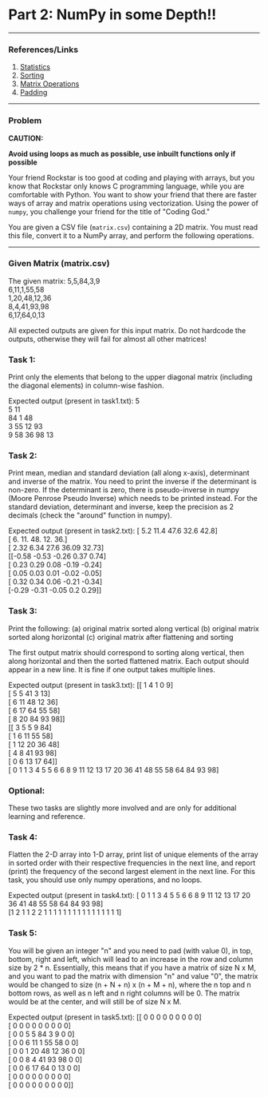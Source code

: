 # Part 2: NumPy in some Depth!!

---

### References/Links

1. [Statistics](https://numpy.org/doc/stable/reference/routines.statistics.html)  
2. [Sorting](https://numpy.org/doc/stable/reference/generated/numpy.sort.html)  
3. [Matrix Operations](https://towardsdatascience.com/top-10-matrix-operations-in-numpy-with-examples-d761448cb7a8)  
4. [Padding](https://numpy.org/doc/stable/reference/generated/numpy.pad.html)  

---

### Problem

**CAUTION:**

**Avoid using loops as much as possible, use inbuilt functions only if possible**

Your friend Rockstar is too good at coding and playing with arrays, but you know that Rockstar only knows C programming language, while you are comfortable with Python. You want to show your friend that there are faster ways of array and matrix operations using vectorization. Using the power of `numpy`, you challenge your friend for the title of "Coding God."

You are given a CSV file (`matrix.csv`) containing a 2D matrix. You must read this file, convert it to a NumPy array, and perform the following operations.

---

### Given Matrix (matrix.csv)

The given matrix:
5,5,84,3,9 <br>
6,11,1,55,58 <br>
1,20,48,12,36 <br>
8,4,41,93,98 <br>
6,17,64,0,13 <br>

All expected outputs are given for this input matrix. Do not hardcode the outputs, otherwise
they will fail for almost all other matrices!

### Task 1:
Print only the elements that belong to the upper diagonal matrix (including the diagonal
elements) in column-wise fashion.

Expected output (present in task1.txt):
5 <br>
5 11 <br>
84 1 48 <br>
3 55 12 93 <br>
9 58 36 98 13 <br>

### Task 2:
Print mean, median and standard deviation (all along x-axis), determinant and inverse of the
matrix. You need to print the inverse if the determinant is non-zero. If the determinant is
zero, there is pseudo-inverse in numpy (Moore Penrose Pseudo Inverse) which needs to be
printed instead. For the standard deviation, determinant and inverse, keep the precision
as 2 decimals (check the "around" function in numpy).

Expected output (present in task2.txt):
[ 5.2 11.4 47.6 32.6 42.8] <br>
[ 6. 11. 48. 12. 36.] <br>
[ 2.32  6.34 27.6  36.09 32.73] <br>
[[-0.58 -0.53 -0.26  0.37  0.74] <br>
 [ 0.23  0.29  0.08 -0.19 -0.24] <br>
 [ 0.05  0.03  0.01 -0.02 -0.05] <br>
 [ 0.32  0.34  0.06 -0.21 -0.34] <br>
 [-0.29 -0.31 -0.05  0.2   0.29]] <br>

 ### Task 3:
 Print the following:
(a) original matrix sorted along vertical
(b) original matrix sorted along horizontal
(c) original matrix after flattening and sorting

The first output matrix should correspond to sorting along vertical, then along horizontal
and then the sorted flattened matrix. Each output should appear in a new line. It is fine
if one output takes multiple lines.

Expected output (present in task3.txt):
[[ 1  4  1  0  9] <br>
 [ 5  5 41  3 13] <br>
 [ 6 11 48 12 36] <br>
 [ 6 17 64 55 58] <br>
 [ 8 20 84 93 98]] <br>
[[ 3  5  5  9 84] <br>
 [ 1  6 11 55 58] <br>
 [ 1 12 20 36 48] <br>
 [ 4  8 41 93 98] <br>
 [ 0  6 13 17 64]] <br>
[ 0  1  1  3  4  5  5  6  6  8  9 11 12 13 17 20 36 41 48 55 58 64 84 93
 98]  

### Optional:
These two tasks are slightly more involved and are only for additional learning and reference.

### Task 4:
Flatten the 2-D array into 1-D array, print list of unique elements of the array in sorted order
with their respective frequencies in the next line, and report (print) the frequency of the
second largest element in the next line. For this task, you should use only numpy operations,
and no loops.

Expected output (present in task4.txt):
[ 0  1  1  3  4  5  5  6  6  8  9 11 12 13 17 20 36 41 48 55 58 64 84 93 98] <br>
[1 2 1 1 2 2 1 1 1 1 1 1 1 1 1 1 1 1 1 1 1 1]


### Task 5:
You will be given an integer "n" and you 
need to pad (with value 0), in top, bottom, right and left, which will lead to an increase in
the row and column size by 2 * n. Essentially, this means that if you have a matrix of size
N x M, and you want to pad the matrix with dimension "n" and value "0", the matrix would be
changed to size (n + N + n) x (n + M + n), where the n top and n bottom rows, as well as n left
and n right columns will be 0. The matrix would be at the center, and will still be of size
N x M. 

Expected output (present in task5.txt):
[[ 0  0  0  0  0  0  0  0  0] <br>
 [ 0  0  0  0  0  0  0  0  0] <br>
 [ 0  0  5  5 84  3  9  0  0] <br>
 [ 0  0  6 11  1 55 58  0  0] <br>
 [ 0  0  1 20 48 12 36  0  0] <br>
 [ 0  0  8  4 41 93 98  0  0] <br>
 [ 0  0  6 17 64  0 13  0  0] <br>
 [ 0  0  0  0  0  0  0  0  0] <br>
 [ 0  0  0  0  0  0  0  0  0]] <br>
